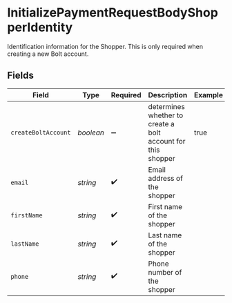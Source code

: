 # InitializePaymentRequestBodyShopperIdentity

Identification information for the Shopper. This is only required when creating a new Bolt account.


## Fields

| Field                                                        | Type                                                         | Required                                                     | Description                                                  | Example                                                      |
| ------------------------------------------------------------ | ------------------------------------------------------------ | ------------------------------------------------------------ | ------------------------------------------------------------ | ------------------------------------------------------------ |
| `createBoltAccount`                                          | *boolean*                                                    | :heavy_minus_sign:                                           | determines whether to create a bolt account for this shopper | true                                                         |
| `email`                                                      | *string*                                                     | :heavy_check_mark:                                           | Email address of the shopper                                 |                                                              |
| `firstName`                                                  | *string*                                                     | :heavy_check_mark:                                           | First name of the shopper                                    |                                                              |
| `lastName`                                                   | *string*                                                     | :heavy_check_mark:                                           | Last name of the shopper                                     |                                                              |
| `phone`                                                      | *string*                                                     | :heavy_check_mark:                                           | Phone number of the shopper                                  |                                                              |